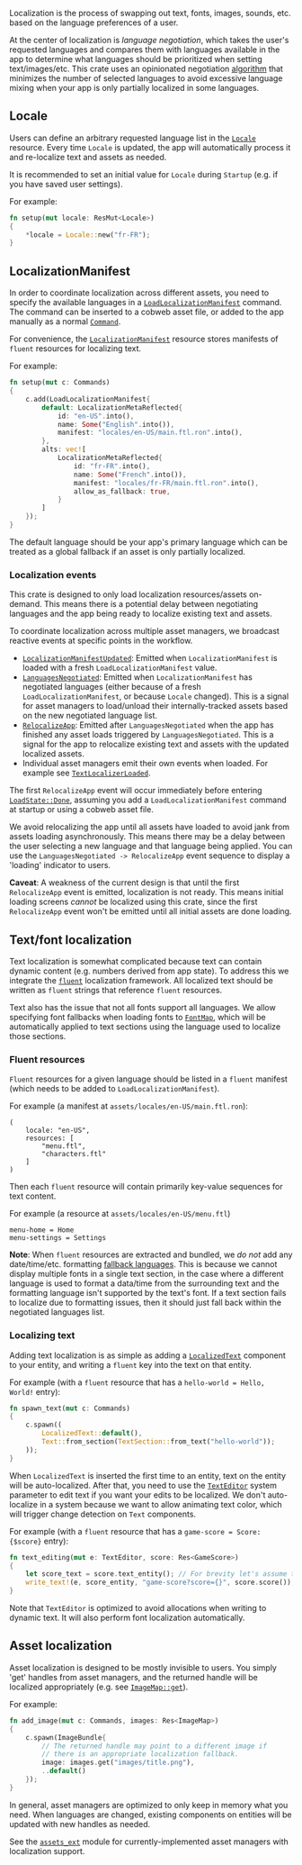 Localization is the process of swapping out text, fonts, images, sounds, etc. based on the language preferences of a user.

At the center of localization is *language negotiation*, which takes the user's requested languages and compares them with languages available in the app to determine what languages should be prioritized when setting text/images/etc. This crate uses an opinionated negotiation [algorithm](bevy_cobweb_ui::prelude::LocalizationManifest::negotiated) that minimizes the number of selected languages to avoid excessive language mixing when your app is only partially localized in some languages.


## Locale

Users can define an arbitrary requested language list in the [`Locale`](bevy_cobweb_ui::prelude::Locale) resource. Every time `Locale` is updated, the app will automatically process it and re-localize text and assets as needed.

It is recommended to set an initial value for `Locale` during `Startup` (e.g. if you have saved user settings).

For example:
```rust
fn setup(mut locale: ResMut<Locale>)
{
    *locale = Locale::new("fr-FR");
}
```


## LocalizationManifest

In order to coordinate localization across different assets, you need to specify the available languages in a [`LoadLocalizationManifest`](bevy_cobweb_ui::prelude::LoadLocalizationManifest) command. The command can be inserted to a cobweb asset file, or added to the app manually as a normal [`Command`](bevy::ecs::world::Command).

For convenience, the [`LocalizationManifest`](bevy_cobweb_ui::prelude::LocalizationManifest) resource stores manifests of `fluent` resources for localizing text.

For example:
```rust
fn setup(mut c: Commands)
{
    c.add(LoadLocalizationManifest{
        default: LocalizationMetaReflected{
            id: "en-US".into(),
            name: Some("English".into()),
            manifest: "locales/en-US/main.ftl.ron".into(),
        },
        alts: vec![
            LocalizationMetaReflected{
                id: "fr-FR".into(),
                name: Some("French".into()),
                manifest: "locales/fr-FR/main.ftl.ron".into(),
                allow_as_fallback: true,
            }
        ]
    });
}
```

The default language should be your app's primary language which can be treated as a global fallback if an asset is only partially localized.

### Localization events

This crate is designed to only load localization resources/assets on-demand. This means there is a potential delay between negotiating languages and the app being ready to localize existing text and assets.

To coordinate localization across multiple asset managers, we broadcast reactive events at specific points in the workflow.

- [`LocalizationManifestUpdated`](bevy_cobweb_ui::prelude::LocalizationManifestUpdated): Emitted when `LocalizationManifest` is loaded with a fresh `LoadLocalizationManifest` value.
- [`LanguagesNegotiated`](bevy_cobweb_ui::prelude::LanguagesNegotiated): Emitted when `LocalizationManifest` has negotiated languages (either because of a fresh `LoadLocalizationManifest`, or because `Locale` changed). This is a signal for asset managers to load/unload their internally-tracked assets based on the new negotiated language list.
- [`RelocalizeApp`](bevy_cobweb_ui::prelude::RelocalizeApp): Emitted after `LanguagesNegotiated` when the app has finished any asset loads triggered by `LanguagesNegotiated`. This is a signal for the app to relocalize existing text and assets with the updated localized assets.
- Individual asset managers emit their own events when loaded. For example see [`TextLocalizerLoaded`](bevy_cobweb_ui::prelude::TextLocalizerLoaded).

The first `RelocalizeApp` event will occur immediately before entering [`LoadState::Done`](bevy_cobweb_ui::prelude::LoadState::Done), assuming you add a `LoadLocalizationManifest` command at startup or using a cobweb asset file.

We avoid relocalizing the app until all assets have loaded to avoid jank from assets loading asynchronously. This means there may be a delay between the user selecting a new language and that language being applied. You can use the `LanguagesNegotiated -> RelocalizeApp` event sequence to display a 'loading' indicator to users.

**Caveat**: A weakness of the current design is that until the first `RelocalizeApp` event is emitted, localization is not ready. This means initial loading screens *cannot* be localized using this crate, since the first `RelocalizeApp` event won't be emitted until all initial assets are done loading.


## Text/font localization

Text localization is somewhat complicated because text can contain dynamic content (e.g. numbers derived from app state). To address this we integrate the [`fluent`](https://projectfluent.org/) localization framework. All localized text should be written as `fluent` strings that reference `fluent` resources.

Text also has the issue that not all fonts support all languages. We allow specifying font fallbacks when loading fonts to [`FontMap`](bevy_cobweb_ui::prelude::FontMap), which will be automatically applied to text sections using the language used to localize those sections.

### Fluent resources

`Fluent` resources for a given language should be listed in a `fluent` manifest (which needs to be added to `LoadLocalizationManifest`).

For example (a manifest at `assets/locales/en-US/main.ftl.ron`):
```ron
(
    locale: "en-US",
    resources: [
        "menu.ftl",
        "characters.ftl"
    ]
)
```

Then each `fluent` resource will contain primarily key-value sequences for text content.

For example (a resource at `assets/locales/en-US/menu.ftl`)
```
menu-home = Home
menu-settings = Settings
```

**Note**: When `fluent` resources are extracted and bundled, we *do not* add any date/time/etc. formatting [fallback languages](https://docs.rs/fluent/0.16.1/fluent/bundle/struct.FluentBundle.html#locale-fallback-chain). This is because we cannot display multiple fonts in a single text section, in the case where a different language is used to format a data/time from the surrounding text and the formatting language isn't supported by the text's font. If a text section fails to localize due to formatting issues, then it should just fall back within the negotiated languages list.

### Localizing text

Adding text localization is as simple as adding a [`LocalizedText`](bevy_cobweb_ui::prelude::LocalizedText) component to your entity, and writing a `fluent` key into the text on that entity.

For example (with a `fluent` resource that has a `hello-world = Hello, World!` entry):
```rust
fn spawn_text(mut c: Commands)
{
    c.spawn((
        LocalizedText::default(),
        Text::from_section(TextSection::from_text("hello-world"));
    ));
}
```

When `LocalizedText` is inserted the first time to an entity, text on the entity will be auto-localized. After that, you need to use the [`TextEditor`](bevy_cobweb_ui::prelude::TextEditor) system parameter to edit text if you want your edits to be localized. We don't auto-localize in a system because we want to allow animating text color, which will trigger change detection on `Text` components.

For example (with a `fluent` resource that has a `game-score = Score: {$score}` entry):
```rust
fn text_editing(mut e: TextEditor, score: Res<GameScore>)
{
    let score_text = score.text_entity(); // For brevity let's assume the entity is in here.
    write_text!(e, score_entity, "game-score?score={}", score.score());
}
```

Note that `TextEditor` is optimized to avoid allocations when writing to dynamic text. It will also perform font localization automatically.


## Asset localization

Asset localization is designed to be mostly invisible to users. You simply 'get' handles from asset managers, and the returned handle will be localized appropriately (e.g. see [`ImageMap::get`](bevy_cobweb_ui::prelude::ImageMap::get)).

For example:
```rust
fn add_image(mut c: Commands, images: Res<ImageMap>)
{
    c.spawn(ImageBundle{
        // The returned handle may point to a different image if
        // there is an appropriate localization fallback.
        image: images.get("images/title.png"),
        ..default()
    });
}
```

In general, asset managers are optimized to only keep in memory what you need. When languages are changed, existing components on entities will be updated with new handles as needed.

See the [`assets_ext`](bevy_cobweb_ui::assets_ext) module for currently-implemented asset managers with localization support.
